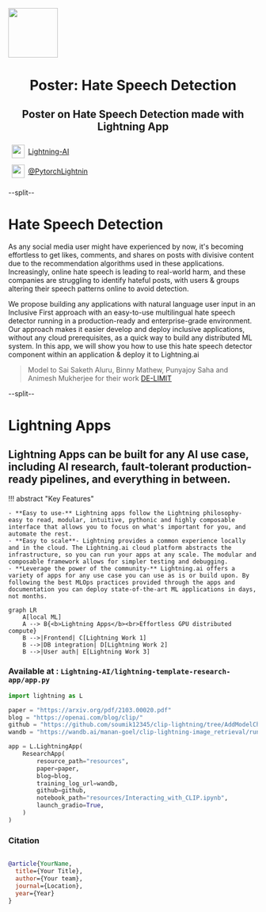 <div style="height: 90pt;"></div>
<div style="flex: 0 0 16%; margin-top: -10pt;">
<img src="https://avatars.githubusercontent.com/u/58386951?s=200&v=4" width="100px">
</div>
<div style="flex: 0 0 65%; text-align: center;">
<h1 style="margin-bottom: 10pt;">Poster: Hate Speech Detection</h1>
<h2>Poster on Hate Speech Detection made with Lightning App</h2>
</div>
<div style="flex: 1">
    <div style="display: flex; align-items: center;">
        <img style="height: 20pt; width: 20pt; margin: 5pt;" src="icons/fontawesome/brands/github.svg">
        <div style="font-size: 0.9rem; margin-right: 5pt;"><a href="https://github.com/lightning-AI/">Lightning-AI</a></div>
    </div>
    <div style="display: flex; align-items: center;">
        <img style="height: 20pt; width: 20pt; margin: 5pt;" src="icons/fontawesome/brands/twitter.svg">
        <div style="font-size: 0.9rem;"><a href="https://twitter.com/PyTorchLightnin">@PytorchLightnin</a></div>
    </div>
</div>

--split--

# Hate Speech Detection

[//]: # (## OpenAI introduced a neural network called CLIP which efficiently learns visual concepts from natural language supervision.)

As any social media user might have experienced by now, it's becoming effortless to get likes, comments, and shares on
posts with divisive content due to the recommendation algorithms used in these applications. Increasingly, online hate
speech is leading to real-world harm, and these companies are struggling to identify hateful posts, with users & groups
altering their speech patterns online to avoid detection.

We propose building any applications with natural language user input in an Inclusive First approach with an easy-to-use
multilingual hate speech detector running in a production-ready and enterprise-grade environment. Our approach makes it
easier develop and deploy inclusive applications, without any cloud prerequisites, as a quick way to build any
distributed ML system. In this app, we will show you how to use this hate speech detector component within an
application & deploy it to Lightning.ai

> Model to Sai Saketh Aluru, Binny Mathew, Punyajoy Saha and Animesh Mukherjee for their
> work [DE-LIMIT](https://github.com/hate-alert/DE-LIMIT)

--split--

# Lightning Apps

## Lightning Apps can be built for any AI use case, including AI research, fault-tolerant production-ready pipelines, and everything in between.

!!! abstract "Key Features"

    - **Easy to use-** Lightning apps follow the Lightning philosophy- easy to read, modular, intuitive, pythonic and highly composable interface that allows you to focus on what's important for you, and automate the rest.
    - **Easy to scale**- Lightning provides a common experience locally and in the cloud. The Lightning.ai cloud platform abstracts the infrastructure, so you can run your apps at any scale. The modular and composable framework allows for simpler testing and debugging.
    - **Leverage the power of the community-** Lightning.ai offers a variety of apps for any use case you can use as is or build upon. By following the best MLOps practices provided through the apps and documentation you can deploy state-of-the-art ML applications in days, not months.

```mermaid
graph LR
    A[local ML]
    A --> B{<b>Lightning Apps</b><br>Effortless GPU distributed compute}
    B -->|Frontend| C[Lightning Work 1]
    B -->|DB integration| D[Lightning Work 2]
    B -->|User auth| E[Lightning Work 3]
```

### Available at : `Lightning-AI/lightning-template-research-app/app.py`

```python
import lightning as L

paper = "https://arxiv.org/pdf/2103.00020.pdf"
blog = "https://openai.com/blog/clip/"
github = "https://github.com/soumik12345/clip-lightning/tree/AddModelCheckpoint"
wandb = "https://wandb.ai/manan-goel/clip-lightning-image_retrieval/runs/1cedtohj"

app = L.LightningApp(
    ResearchApp(
        resource_path="resources",
        paper=paper,
        blog=blog,
        training_log_url=wandb,
        github=github,
        notebook_path="resources/Interacting_with_CLIP.ipynb",
        launch_gradio=True,
    )
)
```

### Citation

```bibtex

@article{YourName,
  title={Your Title},
  author={Your team},
  journal={Location},
  year={Year}
}

```
